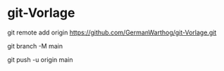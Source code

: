 # git-Vorlage

git remote add origin https://github.com/GermanWarthog/git-Vorlage.git

git branch -M main

git push -u origin main
